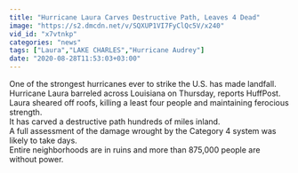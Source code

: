 ```yaml
---
title: "Hurricane Laura Carves Destructive Path, Leaves 4 Dead"
image: "https://s2.dmcdn.net/v/SQXUP1VI7FyClQc5V/x240"
vid_id: "x7vtnkp"
categories: "news"
tags: ["Laura","LAKE CHARLES","Hurricane Audrey"]
date: "2020-08-28T11:53:03+03:00"
---
```

One of the strongest hurricanes ever to strike the U.S. has made landfall.  <br>Hurricane Laura barreled across Louisiana on Thursday, reports HuffPost.  <br>Laura sheared off roofs, killing a least four people and maintaining ferocious strength.  <br>It has carved a destructive path hundreds of miles inland.  <br>A full assessment of the damage wrought by the Category 4 system was likely to take days.  <br>Entire neighborhoods are in ruins and more than 875,000 people are without power.

